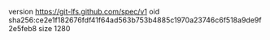 version https://git-lfs.github.com/spec/v1
oid sha256:ce2e1f182676fdf41f64ad563b753b4885c1970a23746c6f518a9de9f2e5feb8
size 1280
